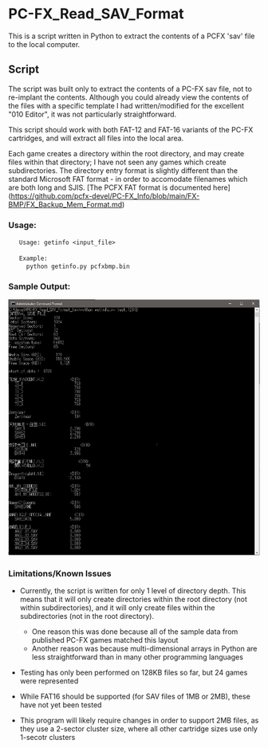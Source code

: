 # PC-FX_Read_SAV_Format

This is a script written in Python to extract the contents of a PCFX 'sav' file to the
local computer.

## Script

The script was built only to extract the contents of a PC-FX sav file, not to re-implant
the contents.  Although you could already view the contents of the files with a specific
template I had written/modified for the excellent "010 Editor", it was not particularly
straightforward.

This script should work with both FAT-12 and FAT-16 variants of the PC-FX cartridges, and
will extract all files into the local area.

Each game creates a directory within the root directory, and may create files within that
directory; I have not seen any games which create subdirectories.  The directory entry
format is slightly different than the standard Microsoft FAT format - in order to accomodate
filenames which are both long and SJIS.  [The PCFX FAT format is documented here]
(https://github.com/pcfx-devel/PC-FX_Info/blob/main/FX-BMP/FX_Backup_Mem_Format.md)

### Usage:

```
   Usage: getinfo <input_file>

   Example:
     python getinfo.py pcfxbmp.bin
```


### Sample Output:

![Script Output](images/sample_output.jpg)


### Limitations/Known Issues

- Currently, the script is written for only 1 level of directory depth. This means that it
will only create directories within the root directory (not within subdirectories), and it
will only create files within the subdirectories (not in the root directory).
  - One reason this was done because all of the sample data from published PC-FX games
matched this layout
  - Another reason was because multi-dimensional arrays in Python are less straightforward
than in many other programming languages

- Testing has only been performed on 128KB files so far, but 24 games were represented

- While FAT16 should be supported (for SAV files of 1MB or 2MB), these have not yet been tested

- This program will likely require changes in order to support 2MB files, as they use a
2-sector cluster size, where all other cartridge sizes use only 1-secotr clusters


